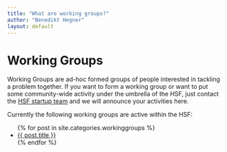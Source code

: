 ```yaml
---
title: "What are working groups?"
author: "Benedikt Hegner"
layout: default
---
```


# Working Groups

Working Groups are ad-hoc formed groups of people interested in tackling a problem together. 
If you want to form a working group or want to put some community-wide activity under the umbrella of the HSF,
just contact the [HSF startup team](mailto:hsf-coordination@googlegroups.com) and we will announce your activities here.

Currently the following working groups are active within the HSF:

<ul class="list">
{% for post in site.categories.workinggroups %}
  <li> <a href="{{ post.url }}">{{ post.title }}</a></li>
{% endfor %}
</ul>
	   


